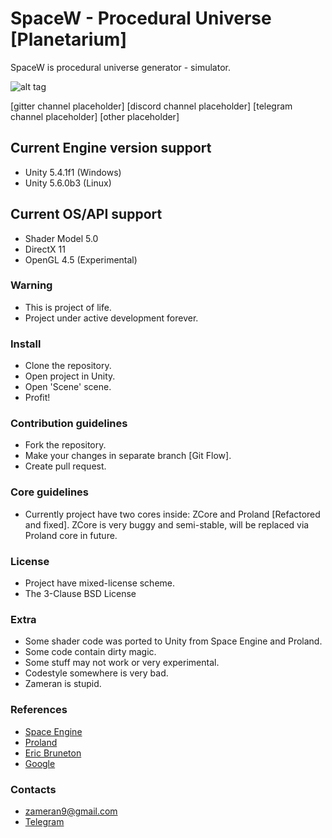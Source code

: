 # SpaceW - Procedural Universe [Planetarium] #

SpaceW is procedural universe generator - simulator.

![alt tag](https://github.com/zameran/SpaceW/blob/develop/Logo.png?raw=true)

[gitter channel placeholder]
[discord channel placeholder]
[telegram channel placeholder]
[other placeholder]

## Current Engine version support ##
* Unity 5.4.1f1 (Windows)
* Unity 5.6.0b3 (Linux)

## Current OS/API support ##
* Shader Model 5.0
* DirectX 11
* OpenGL 4.5 (Experimental)

### Warning ###
* This is project of life.
* Project under active development forever.

### Install ###
* Clone the repository.
* Open project in Unity.
* Open 'Scene' scene.
* Profit!

### Contribution guidelines ###
* Fork the repository.
* Make your changes in separate branch [Git Flow].
* Create pull request.

### Core guidelines ###
* Currently project have two cores inside: ZCore and Proland [Refactored and fixed]. ZCore is very buggy and semi-stable, will be replaced via Proland core in future.

### License ###
* Project have mixed-license scheme.
* The 3-Clause BSD License

### Extra ###
* Some shader code was ported to Unity from Space Engine and Proland.
* Some code contain dirty magic.
* Some stuff may not work or very experimental.
* Codestyle somewhere is very bad.
* Zameran is stupid.

### References ###
* [Space Engine](http://spaceengine.org/)
* [Proland](http://proland.imag.fr/)
* [Eric Bruneton](http://www-evasion.imag.fr/Membres/Eric.Bruneton/)
* [Google](https://www.google.com)

### Contacts ###
* [zameran9@gmail.com](zameran9@gmail.com)
* [Telegram](https://t.me/zameran)
